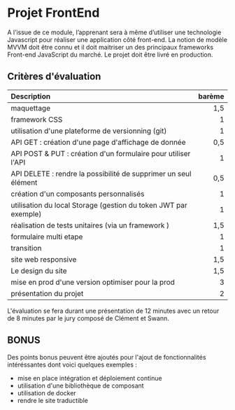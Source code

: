 # Projet FrontEnd

A l’issue de ce module, l’apprenant sera à même d’utiliser une technologie Javascript pour réaliser une application côté front-end. La notion de modèle MVVM doit être connu et il doit maitriser un des principaux frameworks Front-end JavaScript du marché. Le projet doit être livré en production.

## Critères d'évaluation

| Description | barème |
|:---|----:|
| maquettage | 1,5 |
| framework CSS                                                | 1 |
| utilisation d'une plateforme de versionning (git)            | 1|
| API GET : création d'une page d'affichage de donnée           |0,5|
|   API  POST & PUT : création d'un formulaire pour utiliser l'API       |1|
|   API DELETE : rendre la possibilité de supprimer un seul élément|0,5|
| création d'un composants personnalisés                      | 1|
| utilisation du local Storage (gestion du token JWT par exemple)                                | 1|
| réalisation de tests unitaires (via un framework )           | 1,5|
| formulaire multi etape                                       | 1|
| transition                                                   | 1|
| site web responsive                                          | 1,5|
| Le design du site                                            | 1,5|
| mise en prod d'une version optimiser pour la prod            | 3|
| présentation du projet                                       | 2|

L'évaluation se fera durant une présentation de 12 minutes avec un retour de 8 minutes par le jury composé de Clément et Swann.

## BONUS

Des points bonus peuvent être ajoutés pour l'ajout de fonctionnalités intéréssantes dont voici quelques exemples :

* mise en place intégration et déploiement continue
* utilisation d'une bibliothèque de composant
* utilisation de docker
* rendre le site traductible